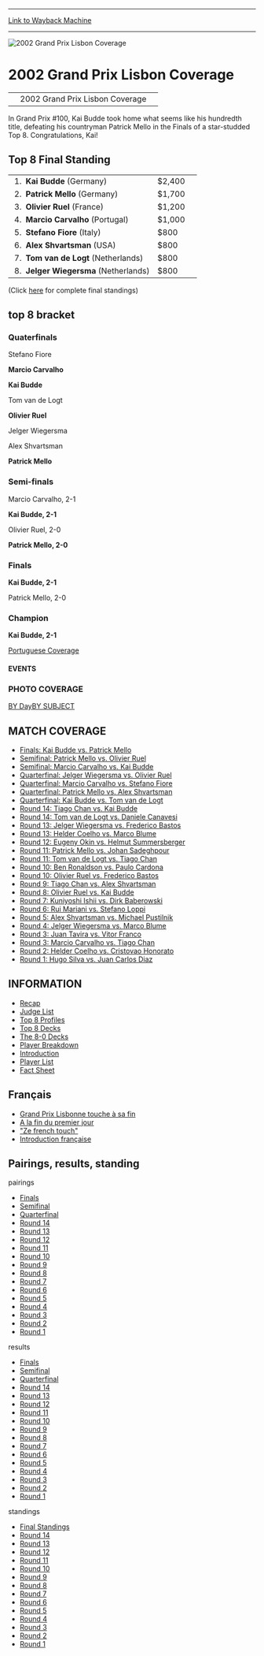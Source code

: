 
---
[Link to Wayback Machine](https://web.archive.org/web/20160303192144/http://magic.wizards.com/en/events/coverage/gplis02)

[_metadata_:description]:- "2002 Grand Prix Lisbon Coverage"
[_metadata_:generator]:- "Drupal 7 (http://drupal.org)"
[_metadata_:node]:- "954251"
[_metadata_:source]:- "div-block-system-main"
[_metadata_:title]:- "2002 Grand Prix Lisbon Coverage"
[_metadata_:wayback_capture_timestamp]:- "2016-03-03 19:21:44"
[_metadata_:wayback_raw_url]:- "https://web.archive.org/web/20160303192144id_/http://magic.wizards.com/en/events/coverage/gplis02"
[_metadata_:wayback_url]:- "http://magic.wizards.com/en/events/coverage/gplis02"
---







![2002 Grand Prix Lisbon Coverage](https://media.magic.wizards.com/images/banner/large_1_4.jpg)





2002 Grand Prix Lisbon Coverage
===============================














|  |  |  |
| --- | --- | --- |
|  | 2002 Grand Prix Lisbon Coverage |  |

In Grand Prix #100, Kai Budde took home what seems like his hundredth title, defeating his countryman Patrick Mello in the Finals of a star-studded Top 8. Congratulations, Kai!



Top 8 Final Standing
--------------------




|  |  |  |
| --- | --- | --- |
|  1.  **Kai Budde** (Germany) | $2,400 |
|  2.  **Patrick Mello** (Germany) | $1,700 |
|  3.  **Olivier Ruel** (France) | $1,200 |
|  4.  **Marcio Carvalho** (Portugal) | $1,000 |
|  5.  **Stefano Fiore** (Italy) | $800 |
|  6.  **Alex Shvartsman** (USA) | $800 |
|  7.  **Tom van de Logt** (Netherlands) | $800 |
|  8.  **Jelger Wiegersma** (Netherlands) | $800 |


(Click [here](/en/articles/archive/event-coverage/final-standings-2015-12-16-0) for complete final standings)


top 8 bracket
-------------





### Quaterfinals





Stefano Fiore




**Marcio Carvalho**






**Kai Budde**




Tom van de Logt






**Olivier Ruel**




Jelger Wiegersma






Alex Shvartsman




**Patrick Mello**







### Semi-finals





Marcio Carvalho, 2-1




**Kai Budde, 2-1**






Olivier Ruel, 2-0




**Patrick Mello, 2-0**







### Finals





**Kai Budde, 2-1**




Patrick Mello, 2-0







### Champion





**Kai Budde, 2-1**








[Portuguese Coverage](http://planeta.clix.pt/gplisboa2002/)  









#### EVENTS


### PHOTO COVERAGE


[BY Day](/en/articles/archive/event-coverage/2002-grand-prix-lisbon-2015-12-16)[BY SUBJECT](/en/articles/archive/event-coverage/2002-grand-prix-lisbon-2015-12-16)










MATCH COVERAGE
--------------


* [Finals: Kai Budde vs. Patrick Mello](/en/articles/archive/event-coverage/finals-kai-budde-vs-patrick-mello-2015-12-16)
* [Semifinal: Patrick Mello vs. Olivier Ruel](/en/articles/archive/event-coverage/semifinal-patrick-mello-vs-olivier-ruel-2015-12-16)
* [Semifinal: Marcio Carvalho vs. Kai Budde](/en/articles/archive/event-coverage/semifinal-marcio-carvalho-vs-kai-budde-2015-12-16)
* [Quarterfinal: Jelger Wiegersma vs. Olivier Ruel](/en/articles/archive/event-coverage/quarterfinal-jelger-wiegersma-vs-olivier-ruel-2015-12-16)
* [Quarterfinal: Marcio Carvalho vs. Stefano Fiore](/en/articles/archive/event-coverage/quarterfinal-marcio-carvalho-vs-stefano-fiore-2015-12-16)
* [Quarterfinal: Patrick Mello vs. Alex Shvartsman](/en/articles/archive/event-coverage/quarterfinal-patrick-mello-vs-alex-shvartsman-2015-12-16)
* [Quarterfinal: Kai Budde vs. Tom van de Logt](/en/articles/archive/event-coverage/quarterfinal-kai-budde-vs-tom-van-de-logt-2015-12-16)
* [Round 14: Tiago Chan vs. Kai Budde](/en/articles/archive/event-coverage/round-14-tiago-chan-vs-kai-budde-2015-12-16)
* [Round 14: Tom van de Logt vs. Daniele Canavesi](/en/articles/archive/event-coverage/round-14-tom-van-de-logt-vs-daniele-canavesi-2015-12-16)
* [Round 13: Jelger Wiegersma vs. Frederico Bastos](/en/articles/archive/event-coverage/round-13-jelger-wiegersma-vs-frederico-bastos-2015-12-16)
* [Round 13: Helder Coelho vs. Marco Blume](/en/articles/archive/event-coverage/round-13-helder-coelho-vs-marco-blume-2015-12-16)
* [Round 12: Eugeny Okin vs. Helmut Summersberger](/en/articles/archive/event-coverage/round-12-eugeny-okin-vs-helmut-summersberger-2015-12-16)
* [Round 11: Patrick Mello vs. Johan Sadeghpour](/en/articles/archive/event-coverage/round-11-patrick-mello-vs-johan-sadeghpour-2015-12-16)
* [Round 11: Tom van de Logt vs. Tiago Chan](/en/articles/archive/event-coverage/round-11-tom-van-de-logt-vs-tiago-chan-2015-12-16)
* [Round 10: Ben Ronaldson vs. Paulo Cardona](/en/articles/archive/event-coverage/round-10-ben-ronaldson-vs-paulo-cardona-2015-12-16)
* [Round 10: Olivier Ruel vs. Frederico Bastos](/en/articles/archive/event-coverage/round-10-olivier-ruel-vs-frederico-bastos-2015-12-16)
* [Round 9: Tiago Chan vs. Alex Shvartsman](/en/articles/archive/event-coverage/round-9-tiago-chan-vs-alex-shvartsman-2015-12-16)
* [Round 8: Olivier Ruel vs. Kai Budde](/en/articles/archive/event-coverage/round-8-olivier-ruel-vs-kai-budde-2015-12-16)
* [Round 7: Kuniyoshi Ishii vs. Dirk Baberowski](/en/articles/archive/event-coverage/round-7-kuniyoshi-ishii-vs-dirk-baberowski-2015-12-16)
* [Round 6: Rui Mariani vs. Stefano Loppi](/en/articles/archive/event-coverage/round-6-rui-mariani-vs-stefano-loppi-2015-12-16)
* [Round 5: Alex Shvartsman vs. Michael Pustilnik](/en/articles/archive/event-coverage/round-5-alex-shvartsman-vs-michael-pustilnik-2015-12-16)
* [Round 4: Jelger Wiegersma vs. Marco Blume](/en/articles/archive/event-coverage/round-4-jelger-wiegersma-vs-marco-blume-2015-12-16)
* [Round 3: Juan Tavira vs. Vitor Franco](/en/articles/archive/event-coverage/round-3-juan-tavira-vs-vitor-franco-2015-12-16)
* [Round 3: Marcio Carvalho vs. Tiago Chan](/en/articles/archive/event-coverage/round-3-marcio-carvalho-vs-tiago-chan-2015-12-16)
* [Round 2: Helder Coelho vs. Cristovao Honorato](/en/articles/archive/event-coverage/round-2-helder-coelho-vs-cristovao-honorato-2015-12-16)
* [Round 1: Hugo Silva vs. Juan Carlos Diaz](/en/articles/archive/event-coverage/round-1-hugo-silva-vs-juan-carlos-diaz-2015-12-16)




INFORMATION
-----------


* [Recap](/en/articles/archive/event-coverage/grand-prix-lisbon-recap-2015-12-16)
* [Judge List](/en/articles/archive/event-coverage/judge-list-2015-12-16-0)
* [Top 8 Profiles](/en/articles/archive/event-coverage/top-8-profiles-2015-12-16)
* [Top 8 Decks](/en/articles/archive/event-coverage/top-8-decks-2015-12-16-0)
* [The 8-0 Decks](/en/articles/archive/event-coverage/8-0-decks-2015-12-16)
* [Player Breakdown](/en/articles/archive/event-coverage/player-breakdown-2015-12-16)
* [Introduction](/en/articles/archive/event-coverage/grand-prix-lisbon-introduction-2015-12-16)
* [Player List](/en/articles/archive/event-coverage/player-list-2015-12-16-1)
* [Fact Sheet](/en/articles/archive/event-coverage/2002-grand-prix-lisbon-coverage-2015-12-16)




Français
--------


* [Grand Prix Lisbonne touche à sa fin](/en/node/954226)
* [A la fin du premier jour](/en/node/954231)
* ["Ze french touch"](/en/node/954236)
* [Introduction française](/en/node/954241)



Pairings, results, standing
---------------------------



pairings


* [Finals](/en/articles/archive/event-coverage/finals-pairings-2015-12-16)
* [Semifinal](/en/articles/archive/event-coverage/semifinal-pairings-2015-12-16-10)
* [Quarterfinal](/en/articles/archive/event-coverage/quarterfinal-pairings-2015-12-16-10)
* [Round 14](/en/articles/archive/event-coverage/round-14-pairings-2015-12-16)
* [Round 13](/en/articles/archive/event-coverage/round-13-pairings-2015-12-16)
* [Round 12](/en/articles/archive/event-coverage/round-12-pairings-2015-12-16)
* [Round 11](/en/articles/archive/event-coverage/round-11-pairings-2015-12-16)
* [Round 10](/en/articles/archive/event-coverage/round-10-pairings-2015-12-16)
* [Round 9](/en/articles/archive/event-coverage/round-9-pairings-2015-12-16)
* [Round 8](/en/articles/archive/event-coverage/round-8-pairings-2015-12-16)
* [Round 7](/en/articles/archive/event-coverage/round-7-pairings-2015-12-16)
* [Round 6](/en/articles/archive/event-coverage/round-6-pairings-2015-12-16)
* [Round 5](/en/articles/archive/event-coverage/round-5-pairings-2015-12-16)
* [Round 4](/en/articles/archive/event-coverage/round-4-pairings-2015-12-16)
* [Round 3](/en/articles/archive/event-coverage/round-3-pairings-2015-12-16)
* [Round 2](/en/articles/archive/event-coverage/round-2-pairings-2015-12-16)
* [Round 1](/en/articles/archive/event-coverage/round-1-pairings-2015-12-16)


results


* [Finals](/en/articles/archive/event-coverage/finals-results-2015-12-16)
* [Semifinal](/en/articles/archive/event-coverage/semifinal-results-2015-12-16-11)
* [Quarterfinal](/en/articles/archive/event-coverage/quarterfinal-results-2015-12-16-11)
* [Round 14](/en/articles/archive/event-coverage/round-14-results-2015-12-16)
* [Round 13](/en/articles/archive/event-coverage/round-13-results-2015-12-16)
* [Round 12](/en/articles/archive/event-coverage/round-12-results-2015-12-16-0)
* [Round 11](/en/articles/archive/event-coverage/round-11-results-2015-12-16-0)
* [Round 10](/en/articles/archive/event-coverage/round-10-results-2015-12-16-0)
* [Round 9](/en/articles/archive/event-coverage/round-9-results-2015-12-16-0)
* [Round 8](/en/articles/archive/event-coverage/round-8-results-2015-12-16-0)
* [Round 7](/en/articles/archive/event-coverage/round-7-results-2015-12-16-0)
* [Round 6](/en/articles/archive/event-coverage/round-6-results-2015-12-16-0)
* [Round 5](/en/articles/archive/event-coverage/round-5-results-2015-12-16-0)
* [Round 4](/en/articles/archive/event-coverage/round-4-results-2015-12-16-0)
* [Round 3](/en/articles/archive/event-coverage/round-3-results-2015-12-16-0)
* [Round 2](/en/articles/archive/event-coverage/round-2-results-2015-12-16-0)
* [Round 1](/en/articles/archive/event-coverage/round-1-results-2015-12-16-0)


standings


* [Final Standings](/en/articles/archive/event-coverage/final-standings-2015-12-16-0)
* [Round 14](/en/articles/archive/event-coverage/round-14-standings-2015-12-16)
* [Round 13](/en/articles/archive/event-coverage/round-13-standings-2015-12-16)
* [Round 12](/en/articles/archive/event-coverage/round-12-standings-2015-12-16-0)
* [Round 11](/en/articles/archive/event-coverage/round-11-standings-2015-12-16-0)
* [Round 10](/en/articles/archive/event-coverage/round-10-standings-2015-12-16-0)
* [Round 9](/en/articles/archive/event-coverage/round-9-standings-2015-12-16-0)
* [Round 8](/en/articles/archive/event-coverage/round-8-standings-2015-12-16-0)
* [Round 7](/en/articles/archive/event-coverage/round-7-standings-2015-12-16-0)
* [Round 6](/en/articles/archive/event-coverage/round-6-standings-2015-12-16-0)
* [Round 5](/en/articles/archive/event-coverage/round-5-standings-2015-12-16-0)
* [Round 4](/en/articles/archive/event-coverage/round-4-standings-2015-12-16-0)
* [Round 3](/en/articles/archive/event-coverage/round-3-standings-2015-12-16-0)
* [Round 2](/en/articles/archive/event-coverage/round-2-standings-2015-12-16-0)
* [Round 1](/en/articles/archive/event-coverage/round-1-standings-2015-12-16-0)



 

